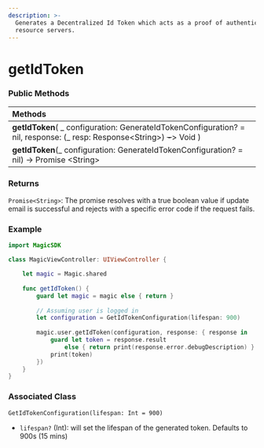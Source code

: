 ```yaml
---
description: >-
  Generates a Decentralized Id Token which acts as a proof of authentication to
  resource servers.
---
```


# getIdToken

### **Public Methods**

| Methods |
| :--- |
| **getIdToken**\( \_ configuration: GenerateIdTokenConfiguration? = nil, response: \(\_ resp: Response&lt;String&gt;\) ~~_-_~~&gt; Void \) |
| **getIdToken**\(\_ configuration: GenerateIdTokenConfiguration? = nil\) -&gt; Promise &lt;String&gt; |

### Returns

`Promise<String>`: The promise resolves with a true boolean value if update email is successful and rejects with a specific error code if the request fails. 

### Example

```swift
import MagicSDK

class MagicViewController: UIViewController {

    let magic = Magic.shared
    
    func getIdToken() {
        guard let magic = magic else { return }
        
        // Assuming user is logged in 
        let configuration = GetIdTokenConfiguration(lifespan: 900)
        
        magic.user.getIdToken(configuration, response: { response in
            guard let token = response.result 
                else { return print(response.error.debugDescription) }
            print(token)
        })
    }
}
```

### Associated Class

`GetIdTokenConfiguration(lifespan: Int = 900)` 

* `lifespan?` \(Int\): will set the lifespan of the generated token. Defaults to 900s \(15 mins\)



